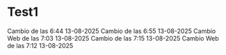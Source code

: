 # Test1
Cambio de las 6:44 13-08-2025
Cambio de las 6:55 13-08-2025
Cambio Web de las 7:03 13-08-2025
Cambio de las 7:15 13-08-2025
Cambio Web de las 7:12 13-08-2025
